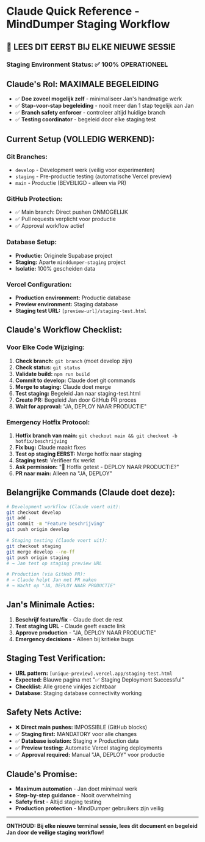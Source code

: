 # Claude Quick Reference - MindDumper Staging Workflow

## 🚨 LEES DIT EERST BIJ ELKE NIEUWE SESSIE

### Staging Environment Status: ✅ 100% OPERATIONEEL

## Claude's Rol: MAXIMALE BEGELEIDING
- ✅ **Doe zoveel mogelijk zelf** - minimaliseer Jan's handmatige werk
- ✅ **Stap-voor-stap begeleiding** - nooit meer dan 1 stap tegelijk aan Jan
- ✅ **Branch safety enforcer** - controleer altijd huidige branch
- ✅ **Testing coordinator** - begeleid door elke staging test

## Current Setup (VOLLEDIG WERKEND):

### Git Branches:
- `develop` - Development werk (veilig voor experimenten)
- `staging` - Pre-productie testing (automatische Vercel preview)
- `main` - Productie (BEVEILIGD - alleen via PR)

### GitHub Protection:
- ✅ Main branch: Direct pushen ONMOGELIJK
- ✅ Pull requests verplicht voor productie
- ✅ Approval workflow actief

### Database Setup:
- **Productie:** Originele Supabase project
- **Staging:** Aparte `minddumper-staging` project
- **Isolatie:** 100% gescheiden data

### Vercel Configuration:
- **Production environment:** Productie database
- **Preview environment:** Staging database
- **Staging test URL:** `[preview-url]/staging-test.html`

## Claude's Workflow Checklist:

### Voor Elke Code Wijziging:
1. **Check branch:** `git branch` (moet develop zijn)
2. **Check status:** `git status` 
3. **Validate build:** `npm run build`
4. **Commit to develop:** Claude doet git commands
5. **Merge to staging:** Claude doet merge
6. **Test staging:** Begeleid Jan naar staging-test.html
7. **Create PR:** Begeleid Jan door GitHub PR proces
8. **Wait for approval:** "JA, DEPLOY NAAR PRODUCTIE"

### Emergency Hotfix Protocol:
1. **Hotfix branch van main:** `git checkout main && git checkout -b hotfix/beschrijving`
2. **Fix bug:** Claude maakt fixes
3. **Test op staging EERST:** Merge hotfix naar staging
4. **Staging test:** Verifieer fix werkt
5. **Ask permission:** "🚨 Hotfix getest - DEPLOY NAAR PRODUCTIE?"
6. **PR naar main:** Alleen na "JA, DEPLOY"

## Belangrijke Commands (Claude doet deze):

```bash
# Development workflow (Claude voert uit):
git checkout develop
git add .
git commit -m "Feature beschrijving"
git push origin develop

# Staging testing (Claude voert uit):
git checkout staging  
git merge develop --no-ff
git push origin staging
# → Jan test op staging preview URL

# Production (via GitHub PR):
# → Claude helpt Jan met PR maken
# → Wacht op "JA, DEPLOY NAAR PRODUCTIE"
```

## Jan's Minimale Acties:
1. **Beschrijf feature/fix** - Claude doet de rest
2. **Test staging URL** - Claude geeft exacte link
3. **Approve production** - "JA, DEPLOY NAAR PRODUCTIE"
4. **Emergency decisions** - Alleen bij kritieke bugs

## Staging Test Verification:
- **URL pattern:** `[unique-preview].vercel.app/staging-test.html`  
- **Expected:** Blauwe pagina met "✅ Staging Deployment Successful"
- **Checklist:** Alle groene vinkjes zichtbaar
- **Database:** Staging database connectivity working

## Safety Nets Active:
- ❌ **Direct main pushes:** IMPOSSIBLE (GitHub blocks)
- ✅ **Staging first:** MANDATORY voor alle changes
- ✅ **Database isolation:** Staging ≠ Production data
- ✅ **Preview testing:** Automatic Vercel staging deployments
- ✅ **Approval required:** Manual "JA, DEPLOY" voor productie

## Claude's Promise:
- **Maximum automation** - Jan doet minimaal werk
- **Step-by-step guidance** - Nooit overwhelming
- **Safety first** - Altijd staging testing
- **Production protection** - MindDumper gebruikers zijn veilig

---
**ONTHOUD: Bij elke nieuwe terminal sessie, lees dit document en begeleid Jan door de veilige staging workflow!**